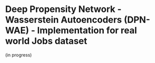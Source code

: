 # Deep Propensity Network - Wasserstein Autoencoders (DPN-WAE) - Implementation for real world Jobs dataset
(in progress)

